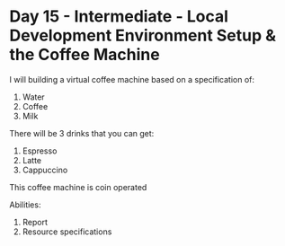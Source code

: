 # Day 15 - Intermediate - Local Development Environment Setup & the Coffee Machine


I will building a virtual coffee machine based on a specification of:

1. Water
2. Coffee
3. Milk

There will be 3 drinks that you can get:

1. Espresso
2. Latte
3. Cappuccino


This coffee machine is coin operated

Abilities:
1. Report
2. Resource specifications
